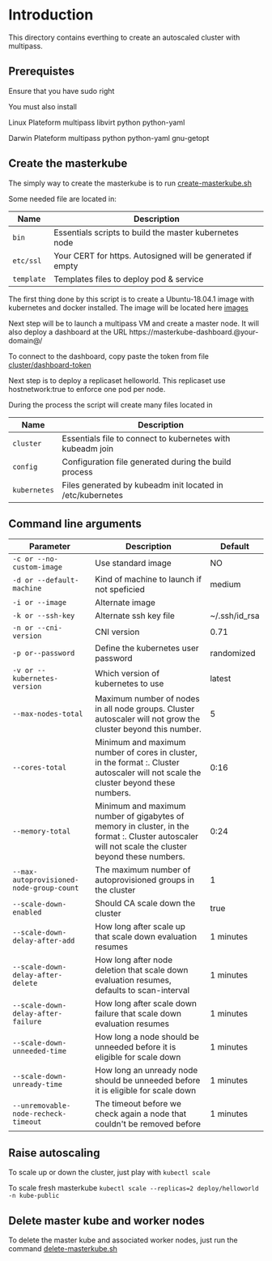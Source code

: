 # Introduction

This directory contains everthing to create an autoscaled cluster with multipass.

## Prerequistes

Ensure that you have sudo right

You must also install

Linux Plateform
    multipass
    libvirt
    python
    python-yaml

Darwin Plateform
    multipass
    python
    python-yaml
    gnu-getopt

## Create the masterkube

The simply way to create the masterkube is to run [create-masterkube.sh](create-masterkube.sh)

Some needed file are located in:

| Name | Description |
| --- | --- |
| `bin` | Essentials scripts to build the master kubernetes node  |
| `etc/ssl`  | Your CERT for https. Autosigned will be generated if empty  |
| `template`  | Templates files to deploy pod & service |

The first thing done by this script is to create a Ubuntu-18.04.1 image with kubernetes and docker installed. The image will be located here [images](./images)

Next step will be to launch a multipass VM and create a master node. It will also deploy a dashboard at the URL https://masterkube-dashboard.@your-domain@/

To connect to the dashboard, copy paste the token from file [cluster/dashboard-token](./cluster/dashboard-token)

Next step is to deploy a replicaset helloworld. This replicaset use hostnetwork:true to enforce one pod per node.

During the process the script will create many files located in

| Name | Description |
| --- | --- |
| `cluster` | Essentials file to connect to kubernetes with kubeadm join  |
| `config`  | Configuration file generated during the build process  |
| `kubernetes`  | Files generated by kubeadm init located in /etc/kubernetes |

## Command line arguments

| Parameter | Description | Default |
| --- | --- |--- |
| `-c or --no-custom-image` | Use standard image  | NO |
| `-d or --default-machine`  | Kind of machine to launch if not speficied  | medium |
| `-i or --image`  | Alternate image  ||
| `-k or --ssh-key`  |Alternate ssh key file |~/.ssh/id_rsa|
| `-n or --cni-version`  |CNI version |0.71
| `-p or--password`  |Define the kubernetes user password |randomized|
| `-v or --kubernetes-version`  |Which version of kubernetes to use |latest|
| `--max-nodes-total` | Maximum number of nodes in all node groups. Cluster autoscaler will not grow the cluster beyond this number. | 5 |
| `--cores-total` | Minimum and maximum number of cores in cluster, in the format <min>:<max>. Cluster autoscaler will not scale the cluster beyond these numbers. | 0:16 |
| `--memory-total` | Minimum and maximum number of gigabytes of memory in cluster, in the format <min>:<max>. Cluster autoscaler will not scale the cluster beyond these numbers. | 0:24 |
| `--max-autoprovisioned-node-group-count` | The maximum number of autoprovisioned groups in the cluster | 1 |
| `--scale-down-enabled` | Should CA scale down the cluster | true |
| `--scale-down-delay-after-add` | How long after scale up that scale down evaluation resumes | 1 minutes |
| `--scale-down-delay-after-delete` | How long after node deletion that scale down evaluation resumes, defaults to scan-interval | 1 minutes |
| `--scale-down-delay-after-failure` | How long after scale down failure that scale down evaluation resumes | 1 minutes |
| `--scale-down-unneeded-time` | How long a node should be unneeded before it is eligible for scale down | 1 minutes |
| `--scale-down-unready-time` | How long an unready node should be unneeded before it is eligible for scale down | 1 minutes |
| `--unremovable-node-recheck-timeout` | The timeout before we check again a node that couldn't be removed before | 1 minutes

## Raise autoscaling

To scale up or down the cluster, just play with `kubectl scale`

To scale fresh masterkube `kubectl scale --replicas=2 deploy/helloworld -n kube-public`

## Delete master kube and worker nodes

To delete the master kube and associated worker nodes, just run the command [delete-masterkube.sh](./bin/delete-masterkube.sh)
